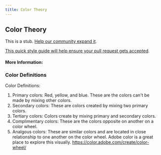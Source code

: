 ```yaml
---
title: Color Theory
---
```


## Color Theory

This is a stub. [Help our community expand it](https://github.com/freeCodeCamp/guide-articles/tree/master/articles/Design/Visual-Design/Color-Theory/index.md).

[This quick style guide will help ensure your pull request gets accepted](https://github.com/freeCodeCamp/guide-articles/blob/master/README.md).

<!-- The article goes here, in GitHub-flavored Markdown. Feel free to add YouTube videos, images, and CodePen/JSBin embeds  -->

#### More Information:
<!-- Please add any articles you think might be helpful to read before writing the article -->

### Color Definitions
Color Definitions:
1. Primary colors: Red, yellow, and blue. These are the colors can't be made by mixing other colors.
2. Secondary colors: These are colors created by mixing two primary colors.
3. Tertiary colors: Colors create by mixing primary and secondary colors.
4. Complimentary colors: These are the colors opposite on another on a color wheel.
5. Analgous colors: These are similar colors and are located in close relationship to one another on the color wheel.
Adobe color is a great place to explore this visually. https://color.adobe.com/create/color-wheel/


